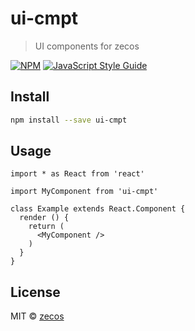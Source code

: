 # ui-cmpt

> UI components for zecos

[![NPM](https://img.shields.io/npm/v/ui-cmpt.svg)](https://www.npmjs.com/package/ui-cmpt) [![JavaScript Style Guide](https://img.shields.io/badge/code_style-standard-brightgreen.svg)](https://standardjs.com)

## Install

```bash
npm install --save ui-cmpt
```

## Usage

```tsx
import * as React from 'react'

import MyComponent from 'ui-cmpt'

class Example extends React.Component {
  render () {
    return (
      <MyComponent />
    )
  }
}
```

## License

MIT © [zecos](https://github.com/zecos)
